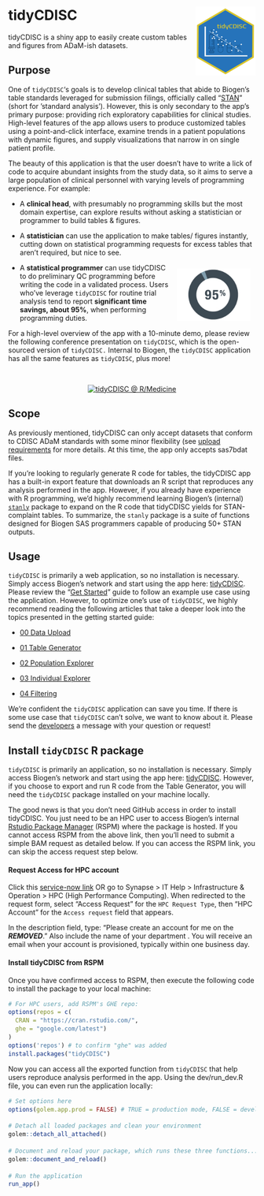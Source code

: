 
<!-- README.md is generated from README.Rmd. Please edit that file -->

# tidyCDISC <a href='https://Biogen-Inc.github.io/tidyCDISC/'><img src="man/figures/hex-tidyCDISC.png" align="right" height="139"/></a>

tidyCDISC is a shiny app to easily create custom tables and figures from
ADaM-ish datasets.

## Purpose

One of `tidyCDISC`‘s goals is to develop clinical tables that abide to
Biogen’s table standards leveraged for submission filings, officially
called
“[STAN](https://biib.sharepoint.com/:w:/r/sites/ADSTCS/DS&G/_layouts/15/Doc.aspx?sourcedoc=%7B86cf7567-db46-4983-9a12-fdc63e77cf98%7D&action=view&wdAccPdf=0&wdparaid=688A3ED1&CID=B3A09B8B-6A35-4F43-A484-5E9EF88CD5FA&wdLOR=c8053EEAB-66ED-4CA0-9B71-331B73267CD8)”
(short for ’standard analysis’). However, this is only secondary to the
app’s primary purpose: providing rich exploratory capabilities for
clinical studies. High-level features of the app allows users to produce
customized tables using a point-and-click interface, examine trends in a
patient populations with dynamic figures, and supply visualizations that
narrow in on single patient profile.

The beauty of this application is that the user doesn’t have to write a
lick of code to acquire abundant insights from the study data, so it
aims to serve a large population of clinical personnel with varying
levels of programming experience. For example:

-   A **clinical head**, with presumably no programming skills but the
    most domain expertise, can explore results without asking a
    statistician or programmer to build tables & figures.

-   A **statistician** can use the application to make tables/ figures
    instantly, cutting down on statistical programming requests for
    excess tables that aren’t required, but nice to see.

<div class="floatting">

<img src="man/figures/pct_95_cropped.jpg" width="30%" style="float:right; padding:10px" />

-   A **statistical programmer** can use tidyCDISC to do preliminary QC
    programming before writing the code in a validated process. Users
    who’ve leverage `tidyCDISC` for routine trial analysis tend to
    report **significant time savings, about 95%**, when performing
    programming duties.

</div>

For a high-level overview of the app with a 10-minute demo, please
review the following conference presentation on `tidyCDISC`, which is
the open-sourced version of `tidyCDISC.` Internal to Biogen, the
`tidyCDISC` application has all the same features as `tidyCDISC`, plus
more!

<br>

<center>

[![tidyCDISC @
R/Medicine](man/figures/tidyCDISC_RMedicine_thumbnail.png)](https://youtu.be/QeHSjw-vU3U?t=103)

</center>

## Scope

As previously mentioned, tidyCDISC can only accept datasets that conform
to CDISC ADaM standards with some minor flexibility (see [upload
requirements](https://Biogen-Inc.github.io/tidyCDISC/articles/x00_Data_Upload.html)
for more details. At this time, the app only accepts sas7bdat files.

If you’re looking to regularly generate R code for tables, the tidyCDISC
app has a built-in export feature that downloads an R script that
reproduces any analysis performed in the app. However, if you already
have experience with R programming, we’d highly recommend learning
Biogen’s (internal)
[`stanly`](https://www.google.com/) package
to expand on the R code that tidyCDISC yields for STAN-complaint tables.
To summarize, the `stanly` package is a suite of functions designed for
Biogen SAS programmers capable of producing 50+ STAN outputs.

## Usage

`tidyCDISC` is primarily a web application, so no installation is
necessary. Simply access Biogen’s network and start using the app here:
[tidyCDISC](https://awshpc22133.abc.amazon.biogen.com/tidyCDISC/).
Please review the “[Get
Started](https://Biogen-Inc.github.io/tidyCDISC/articles/tidyCDISC.html)”
guide to follow an example use case using the application. However, to
optimize one’s use of `tidyCDISC`, we highly recommend reading the
following articles that take a deeper look into the topics presented in
the getting started guide:

-   [00 Data
    Upload](https://Biogen-Inc.github.io/tidyCDISC/articles/x00_Data_Upload.html)

-   [01 Table
    Generator](https://Biogen-Inc.github.io/tidyCDISC/articles/x01_Table_Generator.html)

-   [02 Population
    Explorer](https://Biogen-Inc.github.io/tidyCDISC/articles/x02_Pop_Exp.html)

-   [03 Individual
    Explorer](https://Biogen-Inc.github.io/tidyCDISC/articles/x03_Indv_Expl.html)

-   [04
    Filtering](https://Biogen-Inc.github.io/tidyCDISC/articles/x04_Filtering.html)

We’re confident the `tidyCDISC` application can save you time. If there
is some use case that `tidyCDISC` can’t solve, we want to know about it.
Please send the
[developers](https://github.com/Biogen-Inc/tidyCDISC/issues/new) a
message with your question or request!

## Install `tidyCDISC` R package

`tidyCDISC` is primarily an application, so no installation is
necessary. Simply access Biogen’s network and start using the app here:
[tidyCDISC](https://awshpc22133.abc.amazon.biogen.com/tidyCDISC/).
However, if you choose to export and run R code from the Table
Generator, you will need the `tidyCDISC` package installed on your
machine locally.

The good news is that you don’t need GitHub access in order to install
tidyCDISC. You just need to be an HPC user to access Biogen’s internal
[Rstudio Package
Manager](http://10.240.22.159:4242/client/#/repos/5/packages/tidyCDISC)
(RSPM) where the package is hosted. If you cannot access RSPM from the
above link, then you’ll need to submit a simple BAM request as detailed
below. If you can access the RSPM link, you can skip the access request
step below.

#### Request Access for HPC account

Click this [service-now
link](https://www.google.com/)
OR go to Synapse &gt; IT Help &gt; Infrastructure & Operation &gt; HPC
(High Performance Computing). When redirected to the request form,
select “Access Request” for the `HPC Request Type`, then “HPC Account”
for the `Access request` field that appears.

In the description field, type: “Please create an account for me on the
***REMOVED***.” Also include the name of your
department . You will
receive an email when your account is provisioned, typically within one
business day.

#### Install tidyCDISC from RSPM

Once you have confirmed access to RSPM, then execute the following code
to install the package to your local machine:

``` r
# For HPC users, add RSPM's GHE repo:
options(repos = c(
  CRAN = "https://cran.rstudio.com/",
  ghe = "google.com/latest")
)
options('repos') # to confirm "ghe" was added
install.packages("tidyCDISC")
```

Now you can access all the exported function from `tidyCDISC` that help
users reproduce analysis performed in the app. Using the dev/run\_dev.R
file, you can even run the application locally:

``` r
# Set options here
options(golem.app.prod = FALSE) # TRUE = production mode, FALSE = development mode

# Detach all loaded packages and clean your environment
golem::detach_all_attached()

# Document and reload your package, which runs these three functions...
golem::document_and_reload()

# Run the application 
run_app()
```
